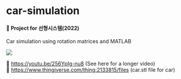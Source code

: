 # car-simulation
#### 📃 Project for 선형시스템(2022)

Car simulation using rotation matrices and MATLAB

<img src="https://user-images.githubusercontent.com/82197800/173009766-de44d2c7-258b-40af-90ed-e21f90fd6321.gif">

📌 https://youtu.be/256YpIg-nu8 (See here for a longer video)  
📌 https://www.thingiverse.com/thing:2133815/files (car.stl file for car)
